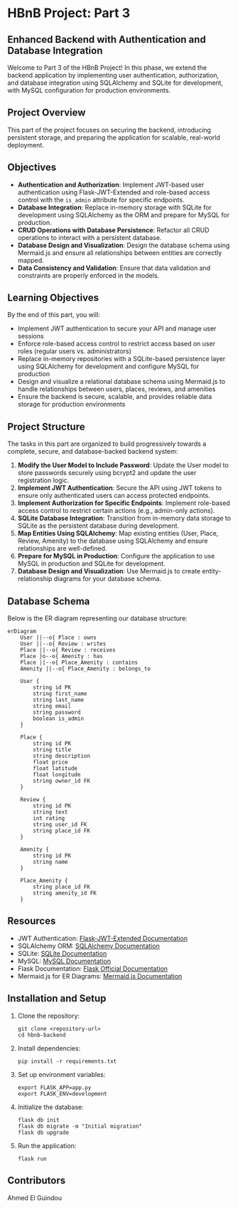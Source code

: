# HBnB Project: Part 3

## Enhanced Backend with Authentication and Database Integration

Welcome to Part 3 of the HBnB Project! In this phase, we extend the backend application by implementing user authentication, authorization, and database integration using SQLAlchemy and SQLite for development, with MySQL configuration for production environments.

## Project Overview

This part of the project focuses on securing the backend, introducing persistent storage, and preparing the application for scalable, real-world deployment.

## Objectives

- **Authentication and Authorization**: Implement JWT-based user authentication using Flask-JWT-Extended and role-based access control with the `is_admin` attribute for specific endpoints.
- **Database Integration**: Replace in-memory storage with SQLite for development using SQLAlchemy as the ORM and prepare for MySQL for production.
- **CRUD Operations with Database Persistence**: Refactor all CRUD operations to interact with a persistent database.
- **Database Design and Visualization**: Design the database schema using Mermaid.js and ensure all relationships between entities are correctly mapped.
- **Data Consistency and Validation**: Ensure that data validation and constraints are properly enforced in the models.

## Learning Objectives

By the end of this part, you will:

- Implement JWT authentication to secure your API and manage user sessions
- Enforce role-based access control to restrict access based on user roles (regular users vs. administrators)
- Replace in-memory repositories with a SQLite-based persistence layer using SQLAlchemy for development and configure MySQL for production
- Design and visualize a relational database schema using Mermaid.js to handle relationships between users, places, reviews, and amenities
- Ensure the backend is secure, scalable, and provides reliable data storage for production environments

## Project Structure

The tasks in this part are organized to build progressively towards a complete, secure, and database-backed backend system:

1. **Modify the User Model to Include Password**: Update the User model to store passwords securely using bcrypt2 and update the user registration logic.
2. **Implement JWT Authentication**: Secure the API using JWT tokens to ensure only authenticated users can access protected endpoints.
3. **Implement Authorization for Specific Endpoints**: Implement role-based access control to restrict certain actions (e.g., admin-only actions).
4. **SQLite Database Integration**: Transition from in-memory data storage to SQLite as the persistent database during development.
5. **Map Entities Using SQLAlchemy**: Map existing entities (User, Place, Review, Amenity) to the database using SQLAlchemy and ensure relationships are well-defined.
6. **Prepare for MySQL in Production**: Configure the application to use MySQL in production and SQLite for development.
7. **Database Design and Visualization**: Use Mermaid.js to create entity-relationship diagrams for your database schema.

## Database Schema

Below is the ER diagram representing our database structure:

```mermaid
erDiagram
    User ||--o{ Place : owns
    User ||--o{ Review : writes
    Place ||--o{ Review : receives
    Place }o--o{ Amenity : has
    Place ||--o{ Place_Amenity : contains
    Amenity ||--o{ Place_Amenity : belongs_to
    
    User {
        string id PK
        string first_name
        string last_name
        string email
        string password
        boolean is_admin
    }
    
    Place {
        string id PK
        string title
        string description
        float price
        float latitude
        float longitude
        string owner_id FK
    }
    
    Review {
        string id PK
        string text
        int rating
        string user_id FK
        string place_id FK
    }
    
    Amenity {
        string id PK
        string name
    }
    
    Place_Amenity {
        string place_id FK
        string amenity_id FK
    }
```

## Resources

- JWT Authentication: [Flask-JWT-Extended Documentation](https://flask-jwt-extended.readthedocs.io/)
- SQLAlchemy ORM: [SQLAlchemy Documentation](https://docs.sqlalchemy.org/)
- SQLite: [SQLite Documentation](https://www.sqlite.org/docs.html)
- MySQL: [MySQL Documentation](https://dev.mysql.com/doc/)
- Flask Documentation: [Flask Official Documentation](https://flask.palletsprojects.com/)
- Mermaid.js for ER Diagrams: [Mermaid.js Documentation](https://mermaid-js.github.io/mermaid/)

## Installation and Setup

1. Clone the repository:
   ```
   git clone <repository-url>
   cd hbnb-backend
   ```

2. Install dependencies:
   ```
   pip install -r requirements.txt
   ```

3. Set up environment variables:
   ```
   export FLASK_APP=app.py
   export FLASK_ENV=development
   ```

4. Initialize the database:
   ```
   flask db init
   flask db migrate -m "Initial migration"
   flask db upgrade
   ```

5. Run the application:
   ```
   flask run
   ```

## Contributors

Ahmed El Guindou
